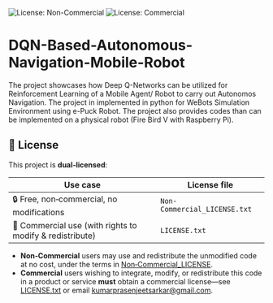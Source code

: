 ![License: Non-Commercial](https://img.shields.io/badge/License-Non--Commercial-red.svg)
![License: Commercial](https://img.shields.io/badge/License-Commercial-blue.svg)

# DQN-Based-Autonomous-Navigation-Mobile-Robot
The project showcases how Deep Q-Networks can be utilized for Reinforcement Learning of a Mobile Agent/ Robot to carry out Autonomos Navigation. The project in implemented in python for WeBots Simulation Environment using e-Puck Robot. The project also provides codes than can be implemented on a physical robot (Fire Bird V with Raspberry Pi).

## 📜 License

This project is **dual‑licensed**:

| Use case                       | License file                         |
|--------------------------------|--------------------------------------|
| 🔒 Free, non‑commercial, no modifications | `Non-Commercial_LICENSE.txt`         |
| 💼 Commercial use (with rights to modify & redistribute) | `LICENSE.txt`            |

- **Non‑Commercial** users may use and redistribute the unmodified code at no cost, under the terms in [Non‑Commercial_LICENSE](https://github.com/kpsarkar/DQN-Based-Autonomous-Navigation-Mobile-Robot/blob/main/Non-Commercial_LICENSE).  
- **Commercial** users wishing to integrate, modify, or redistribute this code in a product or service **must** obtain a commercial license—see [LICENSE.txt](https://github.com/kpsarkar/DQN-Based-Autonomous-Navigation-Mobile-Robot/blob/main/LICENSE) or email kumarprasenjeetsarkar@gmail.com.
